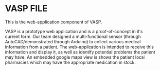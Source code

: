 # VASP FILE

This is the web-application component of VASP.

VASP is a prototype web application and is a proof-of-concept in it's current form. Our team designed a multi-functional sensor (through AutoCAD/demonstrated through Arduino) to collect various medical information from a patient. The web-application is intended to receive this information and display it, as well as identify potential problems the patient may have. An embedded google maps view is shows the patient local pharmacies which may have the appropriate medication in stock.
